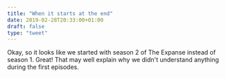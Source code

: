 ```yaml
---
title: "When it starts at the end"
date: 2019-02-28T20:33:00+01:00
draft: false
type: "tweet"
---
```


Okay, so it looks like we started with season 2 of The Expanse instead of season 1.
Great! That may well explain why we didn't understand anything during the first
episodes.
